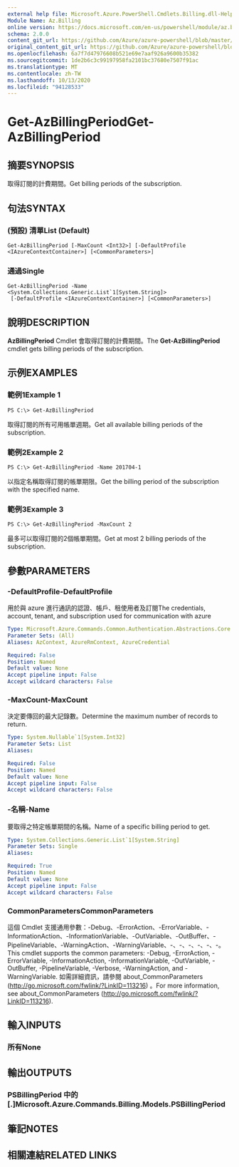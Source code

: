 ```yaml
---
external help file: Microsoft.Azure.PowerShell.Cmdlets.Billing.dll-Help.xml
Module Name: Az.Billing
online version: https://docs.microsoft.com/en-us/powershell/module/az.billing/get-azbillingperiod
schema: 2.0.0
content_git_url: https://github.com/Azure/azure-powershell/blob/master/src/Billing/Billing/help/Get-AzBillingPeriod.md
original_content_git_url: https://github.com/Azure/azure-powershell/blob/master/src/Billing/Billing/help/Get-AzBillingPeriod.md
ms.openlocfilehash: 6a7f7d47976608b521e69e7aaf926a9600b35382
ms.sourcegitcommit: 1de2b6c3c99197958fa2101bc37680e7507f91ac
ms.translationtype: MT
ms.contentlocale: zh-TW
ms.lasthandoff: 10/13/2020
ms.locfileid: "94128533"
---
```

# <span data-ttu-id="34ac9-101">Get-AzBillingPeriod</span><span class="sxs-lookup"><span data-stu-id="34ac9-101">Get-AzBillingPeriod</span></span>

## <span data-ttu-id="34ac9-102">摘要</span><span class="sxs-lookup"><span data-stu-id="34ac9-102">SYNOPSIS</span></span>
<span data-ttu-id="34ac9-103">取得訂閱的計費期間。</span><span class="sxs-lookup"><span data-stu-id="34ac9-103">Get billing periods of the subscription.</span></span>

## <span data-ttu-id="34ac9-104">句法</span><span class="sxs-lookup"><span data-stu-id="34ac9-104">SYNTAX</span></span>

### <span data-ttu-id="34ac9-105"> (預設) 清單</span><span class="sxs-lookup"><span data-stu-id="34ac9-105">List (Default)</span></span>
```
Get-AzBillingPeriod [-MaxCount <Int32>] [-DefaultProfile <IAzureContextContainer>] [<CommonParameters>]
```

### <span data-ttu-id="34ac9-106">通過</span><span class="sxs-lookup"><span data-stu-id="34ac9-106">Single</span></span>
```
Get-AzBillingPeriod -Name <System.Collections.Generic.List`1[System.String]>
 [-DefaultProfile <IAzureContextContainer>] [<CommonParameters>]
```

## <span data-ttu-id="34ac9-107">說明</span><span class="sxs-lookup"><span data-stu-id="34ac9-107">DESCRIPTION</span></span>
<span data-ttu-id="34ac9-108">**AzBillingPeriod** Cmdlet 會取得訂閱的計費期間。</span><span class="sxs-lookup"><span data-stu-id="34ac9-108">The **Get-AzBillingPeriod** cmdlet gets billing periods of the subscription.</span></span>

## <span data-ttu-id="34ac9-109">示例</span><span class="sxs-lookup"><span data-stu-id="34ac9-109">EXAMPLES</span></span>

### <span data-ttu-id="34ac9-110">範例1</span><span class="sxs-lookup"><span data-stu-id="34ac9-110">Example 1</span></span>
```
PS C:\> Get-AzBillingPeriod
```

<span data-ttu-id="34ac9-111">取得訂閱的所有可用帳單週期。</span><span class="sxs-lookup"><span data-stu-id="34ac9-111">Get all available billing periods of the subscription.</span></span>

### <span data-ttu-id="34ac9-112">範例2</span><span class="sxs-lookup"><span data-stu-id="34ac9-112">Example 2</span></span>
```
PS C:\> Get-AzBillingPeriod -Name 201704-1
```

<span data-ttu-id="34ac9-113">以指定名稱取得訂閱的帳單期限。</span><span class="sxs-lookup"><span data-stu-id="34ac9-113">Get the billing period of the subscription with the specified name.</span></span>

### <span data-ttu-id="34ac9-114">範例3</span><span class="sxs-lookup"><span data-stu-id="34ac9-114">Example 3</span></span>
```
PS C:\> Get-AzBillingPeriod -MaxCount 2
```

<span data-ttu-id="34ac9-115">最多可以取得訂閱的2個帳單期間。</span><span class="sxs-lookup"><span data-stu-id="34ac9-115">Get at most 2 billing periods of the subscription.</span></span>

## <span data-ttu-id="34ac9-116">參數</span><span class="sxs-lookup"><span data-stu-id="34ac9-116">PARAMETERS</span></span>

### <span data-ttu-id="34ac9-117">-DefaultProfile</span><span class="sxs-lookup"><span data-stu-id="34ac9-117">-DefaultProfile</span></span>
<span data-ttu-id="34ac9-118">用於與 azure 進行通訊的認證、帳戶、租使用者及訂閱</span><span class="sxs-lookup"><span data-stu-id="34ac9-118">The credentials, account, tenant, and subscription used for communication with azure</span></span>

```yaml
Type: Microsoft.Azure.Commands.Common.Authentication.Abstractions.Core.IAzureContextContainer
Parameter Sets: (All)
Aliases: AzContext, AzureRmContext, AzureCredential

Required: False
Position: Named
Default value: None
Accept pipeline input: False
Accept wildcard characters: False
```

### <span data-ttu-id="34ac9-119">-MaxCount</span><span class="sxs-lookup"><span data-stu-id="34ac9-119">-MaxCount</span></span>
<span data-ttu-id="34ac9-120">決定要傳回的最大記錄數。</span><span class="sxs-lookup"><span data-stu-id="34ac9-120">Determine the maximum number of records to return.</span></span>

```yaml
Type: System.Nullable`1[System.Int32]
Parameter Sets: List
Aliases:

Required: False
Position: Named
Default value: None
Accept pipeline input: False
Accept wildcard characters: False
```

### <span data-ttu-id="34ac9-121">-名稱</span><span class="sxs-lookup"><span data-stu-id="34ac9-121">-Name</span></span>
<span data-ttu-id="34ac9-122">要取得之特定帳單期間的名稱。</span><span class="sxs-lookup"><span data-stu-id="34ac9-122">Name of a specific billing period to get.</span></span>

```yaml
Type: System.Collections.Generic.List`1[System.String]
Parameter Sets: Single
Aliases:

Required: True
Position: Named
Default value: None
Accept pipeline input: False
Accept wildcard characters: False
```

### <span data-ttu-id="34ac9-123">CommonParameters</span><span class="sxs-lookup"><span data-stu-id="34ac9-123">CommonParameters</span></span>
<span data-ttu-id="34ac9-124">這個 Cmdlet 支援通用參數：-Debug、-ErrorAction、-ErrorVariable、-InformationAction、-InformationVariable、-OutVariable、-OutBuffer、-PipelineVariable、-WarningAction、-WarningVariable、-、-、-、-、-、-。</span><span class="sxs-lookup"><span data-stu-id="34ac9-124">This cmdlet supports the common parameters: -Debug, -ErrorAction, -ErrorVariable, -InformationAction, -InformationVariable, -OutVariable, -OutBuffer, -PipelineVariable, -Verbose, -WarningAction, and -WarningVariable.</span></span> <span data-ttu-id="34ac9-125">如需詳細資訊，請參閱 about_CommonParameters (http://go.microsoft.com/fwlink/?LinkID=113216) 。</span><span class="sxs-lookup"><span data-stu-id="34ac9-125">For more information, see about_CommonParameters (http://go.microsoft.com/fwlink/?LinkID=113216).</span></span>

## <span data-ttu-id="34ac9-126">輸入</span><span class="sxs-lookup"><span data-stu-id="34ac9-126">INPUTS</span></span>

### <span data-ttu-id="34ac9-127">所有</span><span class="sxs-lookup"><span data-stu-id="34ac9-127">None</span></span>

## <span data-ttu-id="34ac9-128">輸出</span><span class="sxs-lookup"><span data-stu-id="34ac9-128">OUTPUTS</span></span>

### <span data-ttu-id="34ac9-129">PSBillingPeriod 中的 [.]</span><span class="sxs-lookup"><span data-stu-id="34ac9-129">Microsoft.Azure.Commands.Billing.Models.PSBillingPeriod</span></span>

## <span data-ttu-id="34ac9-130">筆記</span><span class="sxs-lookup"><span data-stu-id="34ac9-130">NOTES</span></span>

## <span data-ttu-id="34ac9-131">相關連結</span><span class="sxs-lookup"><span data-stu-id="34ac9-131">RELATED LINKS</span></span>
